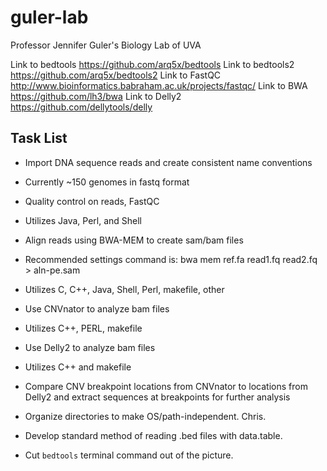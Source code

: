 # guler-lab
Professor Jennifer Guler's Biology Lab of UVA

Link to bedtools https://github.com/arq5x/bedtools
Link to bedtools2 https://github.com/arq5x/bedtools2
Link to FastQC http://www.bioinformatics.babraham.ac.uk/projects/fastqc/
Link to BWA https://github.com/lh3/bwa
Link to Delly2 https://github.com/dellytools/delly

## Task List

+ Import DNA sequence reads and create consistent name conventions
+ Currently ~150 genomes in fastq format

+ Quality control on reads, FastQC
+ Utilizes Java, Perl, and Shell

+ Align reads using BWA-MEM to create sam/bam files
+ Recommended settings command is: bwa mem ref.fa read1.fq read2.fq > aln-pe.sam
+ Utilizes C, C++, Java, Shell, Perl, makefile, other 

+ Use CNVnator to analyze bam files
+ Utilizes C++, PERL, makefile

+ Use Delly2 to analyze bam files
+ Utilizes C++ and makefile

+ Compare CNV breakpoint locations from CNVnator to locations from Delly2 and extract sequences at breakpoints for further analysis

+ Organize directories to make OS/path-independent. Chris.

+ Develop standard method of reading .bed files with data.table.

+ Cut `bedtools` terminal command out of the picture.
